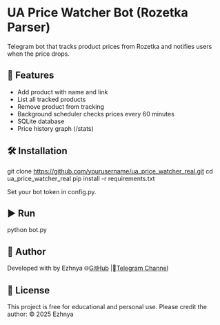 # UA Price Watcher Bot (Rozetka Parser)

Telegram bot that tracks product prices from Rozetka and notifies users when the price drops.

## 🚀 Features
- Add product with name and link
- List all tracked products
- Remove product from tracking
- Background scheduler checks prices every 60 minutes
- SQLite database
- Price history graph (/stats)

## 🛠 Installation

git clone https://github.com/yourusername/ua_price_watcher_real.git
cd ua_price_watcher_real
pip install -r requirements.txt

Set your bot token in config.py.

## ▶️ Run
python bot.py

## 👤 Author

Developed with by Ezhnya 🌐[GitHub](https://github.com/Ezhnya) |🤖[Telegram Channel](https://t.me/+2MllMZSL7EQyNDA6)

## 📜 License

This project is free for educational and personal use. Please credit the author: © 2025 Ezhnya
